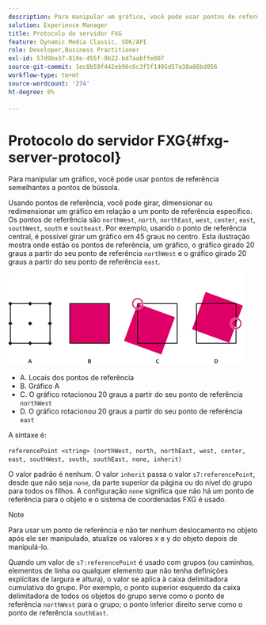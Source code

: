 ```yaml
---
description: Para manipular um gráfico, você pode usar pontos de referência semelhantes a pontos de bússola.
solution: Experience Manager
title: Protocolo do servidor FXG
feature: Dynamic Media Classic, SDK/API
role: Developer,Business Practitioner
exl-id: 57d9ba37-819e-455f-9b22-bd7aabffe007
source-git-commit: 1ec8b59f442eb96c6c3f5f1405d57a38a86bd056
workflow-type: tm+mt
source-wordcount: '274'
ht-degree: 0%

---
```


# Protocolo do servidor FXG{#fxg-server-protocol}

Para manipular um gráfico, você pode usar pontos de referência semelhantes a pontos de bússola.

Usando pontos de referência, você pode girar, dimensionar ou redimensionar um gráfico em relação a um ponto de referência específico. Os pontos de referência são `northWest`, `north`, `northEast`, `west`, `center`, `east`, `southWest`, `south` e `southeast`. Por exemplo, usando o ponto de referência central, é possível girar um gráfico em 45 graus no centro. Esta ilustração mostra onde estão os pontos de referência, um gráfico, o gráfico girado 20 graus a partir do seu ponto de referência `northWest` e o gráfico girado 20 graus a partir do seu ponto de referência `east`.

![](assets/wp_ref_points.png)

* A. Locais dos pontos de referência
* B. Gráfico A
* C. O gráfico rotacionou 20 graus a partir do seu ponto de referência `northWest`
* D. O gráfico rotacionou 20 graus a partir do seu ponto de referência `east`

A sintaxe é:

`referencePoint <string> (northWest, north, northEast, west, center, east, southWest, south, southEast, none, inherit)`

O valor padrão é nenhum. O valor `inherit` passa o valor `s7:referencePoint`, desde que não seja `none`, da parte superior da página ou do nível do grupo para todos os filhos. A configuração `none` significa que não há um ponto de referência para o objeto e o sistema de coordenadas FXG é usado.

>[!NOTE]
>
>Para usar um ponto de referência e não ter nenhum deslocamento no objeto após ele ser manipulado, atualize os valores x e y do objeto depois de manipulá-lo.

Quando um valor de `s7:referencePoint` é usado com grupos (ou caminhos, elementos de linha ou qualquer elemento que não tenha definições explícitas de largura e altura), o valor se aplica à caixa delimitadora cumulativa do grupo. Por exemplo, o ponto superior esquerdo da caixa delimitadora de todos os objetos do grupo serve como o ponto de referência `northWest` para o grupo; o ponto inferior direito serve como o ponto de referência `southEast`.
